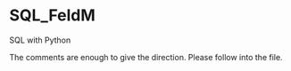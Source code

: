 # SQL_FeldM
SQL with Python

The comments are enough to give the direction. Please follow into the file.
